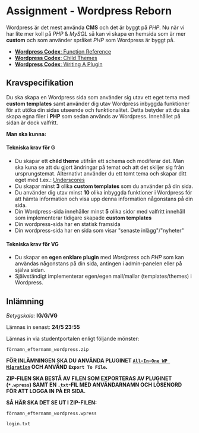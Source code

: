 # Assignment - Wordpress Reborn

Wordpress är det mest använda __CMS__ och det är byggt på _PHP_. Nu när vi har lite mer koll på _PHP_ & _MySQL_ så kan vi skapa en hemsida som är mer __custom__ och som använder språket _PHP_ som Wordpress är byggt på.

* [**Wordpress Codex**: Function Reference](https://codex.wordpress.org/Function_Reference)
* [**Wordpress Codex**: Child Themes](https://codex.wordpress.org/Child_Themes)
* [**Wordpress Codex**: Writing A Plugin](https://codex.wordpress.org/Writing_a_Plugin)

## Kravspecifikation

Du ska skapa en Wordpress sida som använder sig utav ett eget tema med **custom templates** samt använder dig utav Wordpress inbyggda funktioner för att utöka din sidas utseende och funktionalitet. Detta betyder att du ska skapa egna filer i __PHP__ som sedan används av Wordpress. Innehållet på sidan är dock valfritt.

**Man ska kunna:**

#### Tekniska krav för G

* Du skapar ett **child theme** utifrån ett schema och modiferar det. Man ska kuna se att du gjort ändringar på temat och att det skiljer sig från ursprungstemat. Alternativt använder du ett tomt tema och skapar ditt eget med t.ex.: [Underscores](http://underscores.me/)
* Du skapar minst **3** olika **custom templates** som du använder på din sida.
* Du använder dig utav minst **10** olika inbyggda funktioner i Wordpress för att hämta information och visa upp denna information någonstans på din sida.
* Din Wordpress-sida innehåller minst **5** olika sidor med valfritt innehåll som implementerar tidigare skapade **custom templates**
* Din wordpress-sida har en statisk framsida
* Din wordpress-sida har en sida som visar "senaste inlägg"/"nyheter"

#### Tekniska krav för VG

* Du skapar en **egen enklare plugin** med _Wordpress_ och _PHP_ som kan användas någonstans på din sida, antingen i admin-panelen eller på själva sidan.
* Självständigt implementerar egen/egen mall/mallar (templates/themes) i Wordpress.

## Inlämning

_Betygskala:_ __IG/G/VG__

Lämnas in senast: __24/5 23:55__

Lämnas in via studentportalen enligt följande mönster:

`förnamn_efternamn_wordpress.zip`

**FÖR INLÄMNINGEN SKA DU ANVÄNDA PLUGINET [`All-In-One WP Migration`](https://wordpress.org/plugins/all-in-one-wp-migration) OCH ANVÄND `Export To File`.**

**ZIP-FILEN SKA BESTÅ AV FILEN SOM EXPORTERAS AV PLUGINET (`*.wpress`) SAMT EN `.txt`-FIL MED ANVÄNDARNAMN OCH LÖSENORD FÖR ATT LOGGA IN PÅ ER SIDA.**

**SÅ HÄR SKA DET SE UT I ZIP-FILEN:**

`förnamn_efternamn_wordpress.wpress`

`login.txt`
